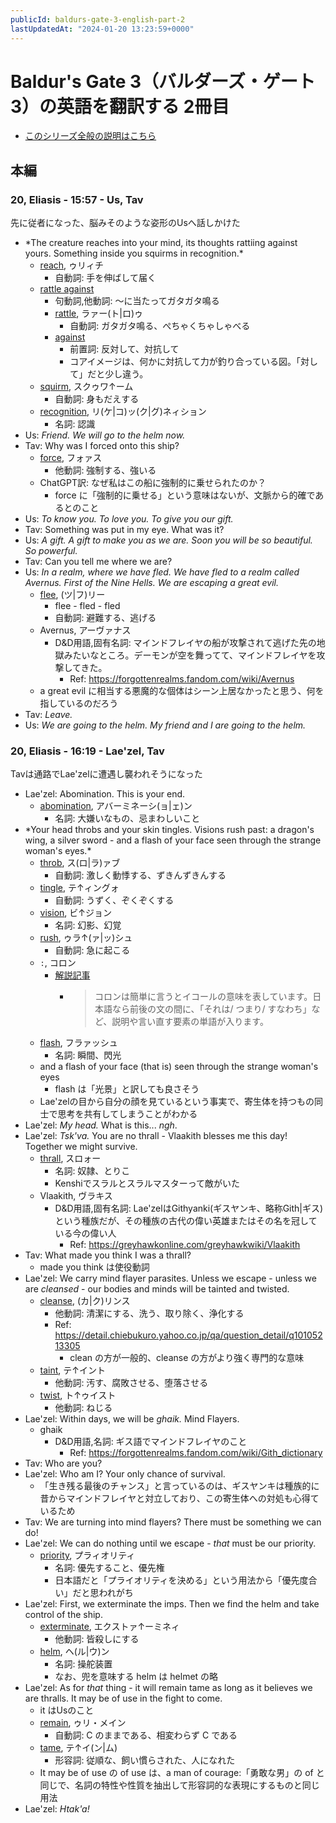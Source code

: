 ```yaml
---
publicId: baldurs-gate-3-english-part-2
lastUpdatedAt: "2024-01-20 13:23:59+0000"
---
```


# Baldur's Gate 3（バルダーズ・ゲート3）の英語を翻訳する 2冊目

- [このシリーズ全般の説明はこちら](./baldurs-gate-3-english-index.html)

## 本編

### 20, Eliasis - 15:57 - Us, Tav

先に従者になった、脳みそのような姿形のUsへ話しかけた

- \*The creature reaches into your mind, its thoughts rattiing against yours. Something inside you squirms in recognition.\*
  - [reach](https://ejje.weblio.jp/content/reach), ゥリィチ
    - 自動詞: 手を伸ばして届く
  - [rattle against](https://ejje.weblio.jp/content/rattle+against)
    - 句動詞,他動詞: 〜に当たってガタガタ鳴る
    - [rattle](https://ejje.weblio.jp/content/rattle), ラァー(ト|ロ)ゥ
      - 自動詞: ガタガタ鳴る、ぺちゃくちゃしゃべる
    - [against](https://ejje.weblio.jp/content/against)
      - 前置詞: 反対して、対抗して
      - コアイメージは、何かに対抗して力が釣り合っている図。「対して」だと少し違う。
  - [squirm](https://ejje.weblio.jp/content/squirm), スクゥワ↑ーム
    - 自動詞: 身もだえする
  - [recognition](https://ejje.weblio.jp/content/recognition), リ(ケ|コ)ッ(ク|グ)ネィション
    - 名詞: 認識
- Us: _Friend. We will go to the helm now._
- Tav: Why was I forced onto this ship?
  - [force](https://ejje.weblio.jp/content/force), フォァス
    - 他動詞: 強制する、強いる
  - ChatGPT訳: なぜ私はこの船に強制的に乗せられたのか？
    - force に「強制的に乗せる」という意味はないが、文脈から的確であるとのこと
- Us: _To know you. To love you. To give you our gift._
- Tav: Something was put in my eye. What was it?
- Us: _A gift. A gift to make you as we are. Soon you will be so beautiful. So powerful._
- Tav: Can you tell me where we are?
- Us: _In a realm, where we have fled. We have fled to a realm called Avernus. First of the Nine Hells. We are escaping a great evil._
  - [flee](https://ejje.weblio.jp/content/flee), (ツ|フ)リー
    - flee - fled - fled
    - 自動詞: 避難する、逃げる
  - Avernus, アーヴァナス
    - D&D用語,固有名詞: マインドフレイヤの船が攻撃されて逃げた先の地獄みたいなところ。デーモンが空を舞ってて、マインドフレイヤを攻撃してきた。
      - Ref: https://forgottenrealms.fandom.com/wiki/Avernus
  - a great evil に相当する悪魔的な個体はシーン上居なかったと思う、何を指しているのだろう
- Tav: _Leave._
- Us: _We are going to the helm. My friend and I are going to the helm._

### 20, Eliasis - 16:19 - Lae'zel, Tav

Tavは通路でLae'zelに遭遇し襲われそうになった

- Lae'zel: Abomination. This is your end.
  - [abomination](https://ejje.weblio.jp/content/abomination), アバーミネーシ(ョ|ェ)ン
    - 名詞: 大嫌いなもの、忌まわしいこと
- \*Your head throbs and your skin tingles. Visions rush past: a dragon's wing, a silver sword - and a flash of your face seen through the strange woman's eyes.\*
  - [throb](https://ejje.weblio.jp/content/throb), ス(ロ|ラ)ァブ
    - 自動詞: 激しく動悸する、ずきんずきんする
  - [tingle](https://ejje.weblio.jp/content/tingle), テ↑ィングォ
    - 自動詞: うずく、ぞくぞくする
  - [vision](https://ejje.weblio.jp/content/vision), ビ↑ジョン
    - 名詞: 幻影、幻覚
  - [rush](https://ejje.weblio.jp/content/rush), ゥラ↑(ァ|ッ)シュ
    - 自動詞: 急に起こる
  - `:`, コロン
    - [解説記事](<https://www.qqeng.com/blog2/study/difference-comma-colon-semicolon.html#:~:text=%E8%A8%80%E3%81%84%E3%81%BE%E3%81%97%E3%81%9F%E3%80%8D-,%E3%82%B3%E3%83%AD%E3%83%B3%20/%20colon(%EF%BC%9A),-%E3%82%B3%E3%83%AD%E3%83%B3%E3%81%AF%E7%B0%A1%E5%8D%98>)
      - > コロンは簡単に言うとイコールの意味を表しています。日本語なら前後の文の間に、「それは/ つまり/ すなわち」など、説明や言い直す要素の単語が入ります。
  - [flash](https://ejje.weblio.jp/content/flash), フラァッシュ
    - 名詞: 瞬間、閃光
  - and a flash of your face (that is) seen through the strange woman's eyes
    - flash は「光景」と訳しても良さそう
  - Lae'zelの目から自分の顔を見ているという事実で、寄生体を持つもの同士で思考を共有してしまうことがわかる
- Lae'zel: _My head._ What is this... _ngh_.
- Lae'zel: _Tsk'va._ You are no thrall - Vlaakith blesses me this day! Together we might survive.
  - [thrall](https://ejje.weblio.jp/content/thrall), スロォー
    - 名詞: 奴隷、とりこ
    - Kenshiでスラルとスラルマスターって敵がいた
  - Vlaakith, ヴラキス
    - D&D用語,固有名詞: Lae'zelはGithyanki(ギスヤンキ、略称Gith|ギス)という種族だが、その種族の古代の偉い英雄またはその名を冠している今の偉い人
      - Ref: https://greyhawkonline.com/greyhawkwiki/Vlaakith
- Tav: What made you think I was a thrall?
  - made you think は使役動詞
- Lae'zel: We carry mind flayer parasites. Unless we escape - unless we are _cleansed_ - our bodies and minds will be tainted and twisted.
  - [cleanse](https://ejje.weblio.jp/content/cleanse), (カ|ク)リンス
    - 他動詞: 清潔にする、洗う、取り除く、浄化する
    - Ref: https://detail.chiebukuro.yahoo.co.jp/qa/question_detail/q10105213305
      - clean の方が一般的、cleanse の方がより強く専門的な意味
  - [taint](https://ejje.weblio.jp/content/taint), テ↑イント
    - 他動詞: 汚す、腐敗させる、堕落させる
  - [twist](https://ejje.weblio.jp/content/twist), ト↑ゥイスト
    - 他動詞: ねじる
- Lae'zel: Within days, we will be _ghaik._ Mind Flayers.
  - ghaik
    - D&D用語,名詞: ギス語でマインドフレイヤのこと
      - Ref: https://forgottenrealms.fandom.com/wiki/Gith_dictionary
- Tav: Who are you?
- Lae'zel: Who am I? Your only chance of survival.
  - 「生き残る最後のチャンス」と言っているのは、ギスヤンキは種族的に昔からマインドフレイヤと対立しており、この寄生体への対処も心得ているため
- Tav: We are turning into mind flayers? There must be something we can do!
- Lae'zel: We can do nothing until we escape - _that_ must be our priority.
  - [priority](https://ejje.weblio.jp/content/priority), プラィオリティ
    - 名詞: 優先すること、優先権
    - 日本語だと「プライオリティを決める」という用法から「優先度合い」だと思われがち
- Lae'zel: First, we exterminate the imps. Then we find the helm and take control of the ship.
  - [exterminate](https://ejje.weblio.jp/content/exterminate), エクストァ↑ーミネィ
    - 他動詞: 皆殺しにする
  - [helm](https://ejje.weblio.jp/content/helm), ヘ(ル|ウ)ン
    - 名詞: 操舵装置
    - なお、兜を意味する helm は helmet の略
- Lae'zel: As for _that_ thing - it will remain tame as long as it believes we are thralls. It may be of use in the fight to come.
  - it はUsのこと
  - [remain](https://ejje.weblio.jp/content/remain), ゥリ・メイン
    - 自動詞: C のままである、相変わらず C である
  - [tame](https://ejje.weblio.jp/content/tame), テ↑イ(ン|ム)
    - 形容詞: 従順な、飼い慣らされた、人になれた
  - It may be of use の of use は、a man of courage:「勇敢な男」の of と同じで、名詞の特性や性質を抽出して形容詞的な表現にするものと同じ用法
- Lae'zel: _Htak'a!_
